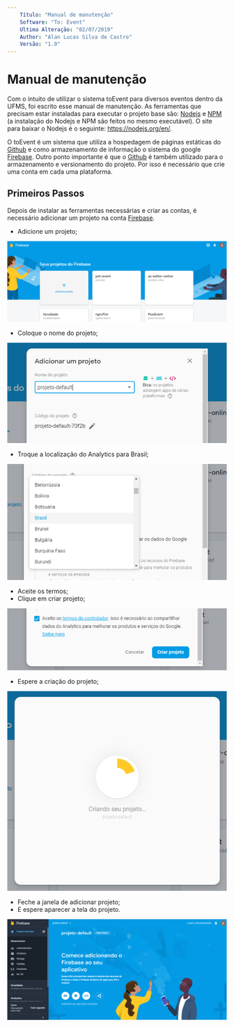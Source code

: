 ```yaml
---
    Título: "Manual de manutenção"
    Software: "To: Event"
    Ultima Alteração: "02/07/2019"
    Author: "Alan Lucas Silva de Castro"
    Versão: "1.0"
---
```


# Manual de manutenção

Com o intuito de utilizar o sistema toEvent para diversos eventos dentro da UFMS, foi escrito esse manual de manutenção. As ferramentas que precisam estar instaladas para executar o projeto base são: [Nodejs](https://nodejs.org/en/) e [NPM](https://www.npmjs.com/) (a instalação do Nodejs e NPM são feitos no mesmo executável). O site para baixar o Nodejs é o seguinte: https://nodejs.org/en/.

O toEvent é um sistema que utiliza a hospedagem de páginas estáticas do [Github](https://github.com) e como armazenamento de informação o sistema do google [Firebase](https://firebase.google.com/). Outro ponto importante é que o [Github](https://github.com) é também utilizado para o armazenamento e versionamento do projeto. Por isso é necessário que crie uma conta em cada uma plataforma.

## Primeiros Passos

Depois de instalar as ferramentas necessárias e criar as contas, é necessário adicionar um projeto na conta [Firebase](https://firebase.google.com/).

* Adicione um projeto;

![Adicionar um projeto](https://github.com/LaDeSP/ToEvent/blob/master/maintenace/addProject_firebase.png?raw=true)

* Coloque o nome do projeto;

![Adicionar um nome para o projeto](https://github.com/LaDeSP/ToEvent/blob/master/maintenace/nameProject_firebase.png?raw=true)

* Troque a localização do Analytics para Brasil;

![Mudando a localiação do Analytics](https://github.com/LaDeSP/ToEvent/blob/master/maintenace/localization_firebase.png?raw=true)

* Aceite os termos;
* Clique em criar projeto;

![Aceitando os termos](https://github.com/LaDeSP/ToEvent/blob/master/maintenace/createProject_firebase.png?raw=true)

* Espere a criação do projeto;

![Tela de Espera](https://github.com/LaDeSP/ToEvent/blob/master/maintenace/wait_firebase.png?raw=true)

* Feche a janela de adicionar projeto;
* E espere aparecer a tela do projeto.

![Aceitando os termos](https://github.com/LaDeSP/ToEvent/blob/master/maintenace/projectPage_firebase.png?raw=true)

